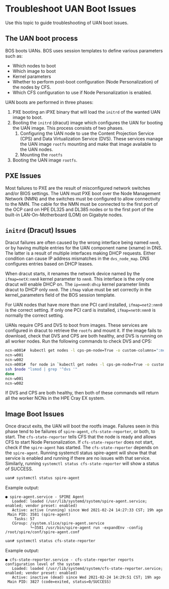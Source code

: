 # Troubleshoot UAN Boot Issues

Use this topic to guide troubleshooting of UAN boot issues.

## The UAN boot process

BOS boots UANs. BOS uses session templates to define various parameters such as:

- Which nodes to boot
- Which image to boot
- Kernel parameters
- Whether to perform post-boot configuration \(Node Personalization\) of the nodes by CFS.
- Which CFS configuration to use if Node Personalization is enabled.

UAN boots are performed in three phases:

1. PXE booting an iPXE binary that will load the `initrd` of the wanted UAN image to boot.
1. Booting the `initrd` \(dracut\) image which configures the UAN for booting the UAN image. This process consists of two phases.
    1. Configuring the UAN node to use the Content Projection Service \(CPS\) and Data Virtualization Service \(DVS\). These services manage the UAN image `rootfs` mounting and make that image available to the UAN nodes.
    1. Mounting the `rootfs`
1. Booting the UAN image `rootfs`.

## PXE Issues

Most failures to PXE are the result of misconfigured network switches and/or BIOS settings. The UAN must PXE boot over the
Node Management Network \(NMN\) and the switches must be configured to allow connectivity to the NMN. The cable for the NMN must be
connected to the first port of the OCP card on HPE DL325 and DL385 nodes or to the first port of the built-in LAN-On-Motherboard \(LOM\) on Gigabyte nodes.

## `initrd` \(Dracut\) Issues

Dracut failures are often caused by the wrong interface being named `nmn0`, or by having multiple entries for the UAN component name (xname) in DNS. The latter is a result of
multiple interfaces making DHCP requests. Either condition can cause IP address mismatches in the `dvs_node_map`. DNS configures entries based on DHCP leases.

When dracut starts, it renames the network device named by the `ifmap=netX:nmn0` kernel parameter to `nmn0`. This interface is the only one dracut will enable DHCP on.
The `ip=nmn0:dhcp` kernel parameter limits dracut to DHCP only `nmn0`. The `ifmap` value must be set correctly in the kernel\_parameters field of the BOS session template.

For UAN nodes that have more than one PCI card installed, `ifmap=net2:nmn0` is the correct setting. If only one PCI card is installed, `ifmap=net0:nmn0` is normally the correct setting.

UANs require CPS and DVS to boot from images. These services are configured in dracut to retrieve the `rootfs` and mount it. If the image fails to download,
check that DVS and CPS are both healthy, and DVS is running on all worker nodes. Run the following commands to check DVS and CPS:

```bash
ncn-m001#  kubectl get nodes -l cps-pm-node=True -o custom-columns=":metadata.name" --no-headers
ncn-w001
ncn-w002
ncn-m001#  for node in `kubectl get nodes -l cps-pm-node=True -o custom-columns=":metadata.name" --no-headers`; do
ssh $node "lsmod | grep '^dvs '"
done
ncn-w001
ncn-w002
```

If DVS and CPS are both healthy, then both of these commands will return all the worker NCNs in the HPE Cray EX system.

## Image Boot Issues

Once dracut exits, the UAN will boot the rootfs image. Failures seen in this phase tend to be failures of `spire-agent`, `cfs-state-reporter`, or both, to start.
The `cfs-state-reporter` tells CFS that the node is ready and allows CFS to start Node Personalization. If `cfs-state-reporter` does not start, check if the `spire-agent` has started.
The `cfs-state-reporter` depends on the `spire-agent`. Running systemctl status spire-agent will show that that service is enabled and running if there are no issues with that service.
Similarly, running `systemctl status cfs-state-reporter` will show a status of SUCCESS.

```bash
uan# systemctl status spire-agent
```

Example output:

```text
● spire-agent.service - SPIRE Agent
   Loaded: loaded (/usr/lib/systemd/system/spire-agent.service; enabled; vendor preset: enabled)
   Active: active (running) since Wed 2021-02-24 14:27:33 CST; 19h ago
 Main PID: 3581 (spire-agent)
    Tasks: 57
   CGroup: /system.slice/spire-agent.service
           └─3581 /usr/bin/spire-agent run -expandEnv -config /root/spire/conf/spire-agent.conf
```

```bash
uan# systemctl status cfs-state-reporter
```

Example output:

```text
● cfs-state-reporter.service - cfs-state-reporter reports configuration level of the system
   Loaded: loaded (/usr/lib/systemd/system/cfs-state-reporter.service; enabled; vendor preset: enabled)
   Active: inactive (dead) since Wed 2021-02-24 14:29:51 CST; 19h ago
 Main PID: 3827 (code=exited, status=0/SUCCESS)
```
